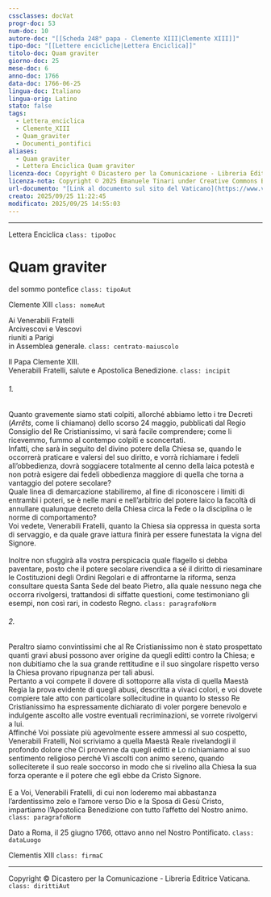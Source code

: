 ```yaml
---
cssclasses: docVat
progr-doc: 53
num-doc: 10
autore-doc: "[[Scheda 248° papa - Clemente XIII|Clemente XIII]]"
tipo-doc: "[[Lettere encicliche|Lettera Enciclica]]"
titolo-doc: Quam graviter
giorno-doc: 25
mese-doc: 6
anno-doc: 1766
data-doc: 1766-06-25
lingua-doc: Italiano
lingua-orig: Latino
stato: false
tags:
  - Lettera_enciclica
  - Clemente_XIII
  - Quam_graviter
  - Documenti_pontifici
aliases:
  - Quam graviter
  - Lettera Enciclica Quam graviter
licenza-doc: Copyright © Dicastero per la Comunicazione - Libreria Editrice Vaticana
licenza-nota: Copyright © 2025 Emanuele Tinari under Creative Commons BY-NC-SA 4.0 https://creativecommons.org/licenses/by-nc-sa/4.0/
url-documento: "[Link al documento sul sito del Vaticano](https://www.vatican.va/content/clemens-xiii/it/documents/enciclica-quam-graviter-25-giugno-1766.html)"
creato: 2025/09/25 11:22:45
modificato: 2025/09/25 14:55:03
---
```



***


Lettera Enciclica `class: tipoDoc`


# Quam graviter


del sommo pontefice `class: tipoAut`


Clemente XIII `class: nomeAut`


Ai Venerabili Fratelli<br>Arcivescovi e Vescovi<br>riuniti a Parigi<br>in Assemblea generale. `class: centrato-maiuscolo`


Il Papa Clemente XIII.<br>Venerabili Fratelli, salute e Apostolica Benedizione. `class: incipit`


###### 1.

Quanto gravemente siamo stati colpiti, allorché abbiamo letto i tre Decreti (*Arrêts*, come li chiamano) dello scorso 24 maggio, pubblicati dal Regio Consiglio del Re Cristianissimo, vi sarà facile comprendere; come li ricevemmo, fummo al contempo colpiti e sconcertati.<br>Infatti, che sarà in seguito del divino potere della Chiesa se, quando le occorrerà praticare e valersi del suo diritto, e vorrà richiamare i fedeli all’obbedienza, dovrà soggiacere totalmente al cenno della laica potestà e non potrà esigere dai fedeli obbedienza maggiore di quella che torna a vantaggio del potere secolare?<br>Quale linea di demarcazione stabiliremo, al fine di riconoscere i limiti di entrambi i poteri, se è nelle mani e nell’arbitrio del potere laico la facoltà di annullare qualunque decreto della Chiesa circa la Fede o la disciplina o le norme di comportamento?<br>Voi vedete, Venerabili Fratelli, quanto la Chiesa sia oppressa in questa sorta di servaggio, e da quale grave iattura finirà per essere funestata la vigna del Signore.<br><br>Inoltre non sfuggirà alla vostra perspicacia quale flagello si debba paventare, posto che il potere secolare rivendica a sé il diritto di riesaminare le Costituzioni degli Ordini Regolari e di affrontarne la riforma, senza consultare questa Santa Sede del beato Pietro, alla quale nessuno nega che occorra rivolgersi, trattandosi di siffatte questioni, come testimoniano gli esempi, non così rari, in codesto Regno. `class: paragrafoNorm`


###### 2.

Peraltro siamo convintissimi che al Re Cristianissimo non è stato prospettato quanti gravi abusi possono aver origine da quegli editti contro la Chiesa; e non dubitiamo che la sua grande rettitudine e il suo singolare rispetto verso la Chiesa provano ripugnanza per tali abusi.<br>Pertanto a voi compete il dovere di sottoporre alla vista di quella Maestà Regia la prova evidente di quegli abusi, descritta a vivaci colori, e voi dovete compiere tale atto con particolare sollecitudine in quanto lo stesso Re Cristianissimo ha espressamente dichiarato di voler porgere benevolo e indulgente ascolto alle vostre eventuali recriminazioni, se vorrete rivolgervi a lui.<br>Affinché Voi possiate più agevolmente essere ammessi al suo cospetto, Venerabili Fratelli, Noi scriviamo a quella Maestà Reale rivelandogli il profondo dolore che Ci provenne da quegli editti e Lo richiamiamo al suo sentimento religioso perché Vi ascolti con animo sereno, quando solleciterete il suo reale soccorso in modo che si rivelino alla Chiesa la sua forza operante e il potere che egli ebbe da Cristo Signore.<br><br>E a Voi, Venerabili Fratelli, di cui non loderemo mai abbastanza l’ardentissimo zelo e l’amore verso Dio e la Sposa di Gesù Cristo, impartiamo l’Apostolica Benedizione con tutto l’affetto del Nostro animo. `class: paragrafoNorm`


Dato a Roma, il 25 giugno 1766, ottavo anno nel Nostro Pontificato. `class: dataLuogo`


Clementis XIII `class: firmaC`


***


Copyright © Dicastero per la Comunicazione - Libreria Editrice Vaticana. `class: dirittiAut`


